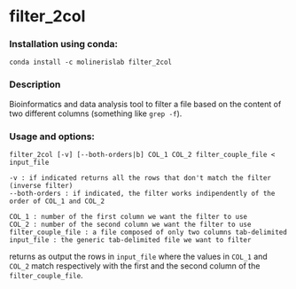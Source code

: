 # filter_2col

### Installation using conda:
```conda install -c molinerislab filter_2col```

### Description
Bioinformatics and data analysis tool to filter a file based on the content of two different columns (something like ```grep -f```).

### Usage and options:
```
filter_2col [-v] [--both-orders|b] COL_1 COL_2 filter_couple_file < input_file

-v : if indicated returns all the rows that don't match the filter (inverse filter) 
--both-orders : if indicated, the filter works indipendently of the order of COL_1 and COL_2 

COL_1 : number of the first column we want the filter to use
COL_2 : number of the second column we want the filter to use
filter_couple_file : a file composed of only two columns tab-delimited 
input_file : the generic tab-delimited file we want to filter
```
returns as output the rows in ```input_file``` where the values in ```COL_1``` and ```COL_2``` match respectively with the first and the second column of the ```filter_couple_file```.

